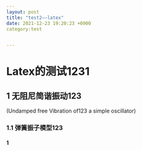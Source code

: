 ```yaml
---
layout: post
title: "test2——latex"
date: 2021-12-23 19:20:23 +0900
category:test


---
```


# Latex的测试1231

## 1 无阻尼简谐振动123

(Undamped free Vibration of123 a simple oscillator)

### 1.1 弹簧振子模型123

#### 	1